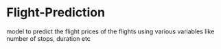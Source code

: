 # Flight-Prediction
model to predict the flight prices of the flights using various variables like number of stops, duration etc
